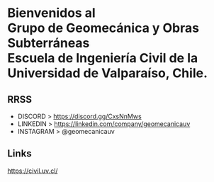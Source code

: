 # Bienvenidos al <br/> Grupo de Geomecánica y Obras Subterráneas <br/> Escuela de Ingeniería Civil de la Universidad de Valparaíso, Chile.

## RRSS
- DISCORD > https://discord.gg/CxsNnMws
- LINKEDIN > https://linkedin.com/company/geomecanicauv
- INSTAGRAM > @geomecanicauv

## Links
https://civil.uv.cl/
